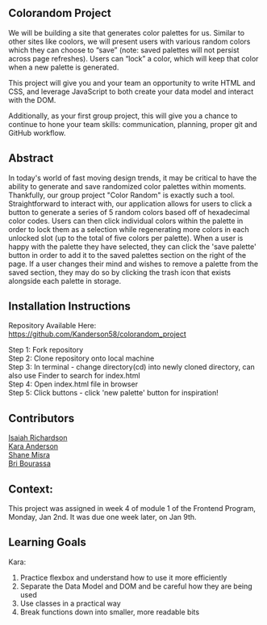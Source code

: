 ## Colorandom Project ##
We will be building a site that generates color palettes for us. Similar to other sites like coolors, we will present users with various random colors which they can choose to “save” (note: saved palettes will not persist across page refreshes). Users can “lock” a color, which will keep that color when a new palette is generated.

This project will give you and your team an opportunity to write HTML and CSS, and leverage JavaScript to both create your data model and interact with the DOM.

Additionally, as your first group project, this will give you a chance to continue to hone your team skills: communication, planning, proper git and GitHub workflow.

## Abstract ##
In today's world of fast moving design trends, it may be critical to have the ability to generate and save randomized color palettes within moments. Thankfully, our group project "Color Random" is exactly such a tool. Straightforward to interact with, our application allows for users to click a button to generate a series of 5 random colors based off of hexadecimal color codes. Users can then click individual colors within the palette in order to lock them as a selection while regenerating more colors in each unlocked slot (up to the total of five colors per palette). When a user is happy with the palette they have selected, they can click the 'save palette' button in order to add it to the saved palettes section on the right of the page. If a user changes their mind and wishes to remove a palette from the saved section, they may do so by clicking the trash icon that exists alongside each palette in storage.

## Installation Instructions ## 
Repository Available Here: 
https://github.com/Kanderson58/colorandom_project

Step 1: Fork repository\
Step 2: Clone repository onto local machine\
Step 3: In terminal - change directory(cd) into newly cloned directory, can also use Finder to search for index.html\
Step 4: Open index.html file in browser\
Step 5: Click buttons - click 'new palette' button for inspiration!

## Contributors ##
[Isaiah Richardson](https://github.com/CapCinematic)\
[Kara Anderson](https://github.com/Kanderson58)\
[Shane Misra](https://github.com/sdmisra)\
[Bri Bourassa](https://github.com/BriBourassa)

## Context: ##
This project was assigned in week 4 of module 1 of the Frontend Program, Monday, Jan 2nd. It was due one week later, on Jan 9th.

## Learning Goals ##

Kara:
1. Practice flexbox and understand how to use it more efficiently
2. Separate the Data Model and DOM and be careful how they are being used
3. Use classes in a practical way
4. Break functions down into smaller, more readable bits
